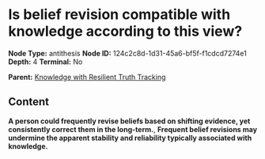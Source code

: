 # Is belief revision compatible with knowledge according to this view?

**Node Type:** antithesis
**Node ID:** 124c2c8d-1d31-45a6-bf5f-f1cdcd7274e1
**Depth:** 4
**Terminal:** No

**Parent:** [Knowledge with Resilient Truth Tracking](knowledge-with-resilient-truth-tracking-synthesis-5aa4dffc-cc1a-4740-84b1-83c16a4eb884.md)

## Content

**A person could frequently revise beliefs based on shifting evidence, yet consistently correct them in the long-term.**, **Frequent belief revisions may undermine the apparent stability and reliability typically associated with knowledge.**
